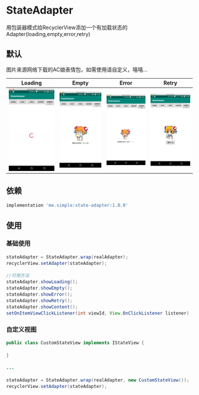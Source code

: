 # StateAdapter

用包装器模式给RecyclerView添加一个有加载状态的Adapter(loading,empty,error,retry)

## 默认

图片来源网络下载的AC娘表情包，如需使用请自定义，嘻嘻...

|  Loading  | Empty | Error | Retry |
|  :--:  | :--:  |  :--:  |  :--:  |
| ![](https://raw.githubusercontent.com/simplepeng/ImageRepo/master/preview_loading.png) | ![](https://raw.githubusercontent.com/simplepeng/ImageRepo/master/preview_empty.png) | ![](https://raw.githubusercontent.com/simplepeng/ImageRepo/master/preview_error.png) | ![](https://raw.githubusercontent.com/simplepeng/ImageRepo/master/preview_retry.png) |


## 依赖

```groovy
implementation 'me.simple:state-adapter:1.0.0'
```


## 使用

### 基础使用

```java
stateAdapter = StateAdapter.wrap(realAdapter);
recyclerView.setAdapter(stateAdapter);

//可用方法
stateAdapter.showLoading();
stateAdapter.showEmpty();
stateAdapter.showError();
stateAdapter.showRetry();
stateAdapter.showContent();
setOnItemViewClickListener(int viewId, View.OnClickListener listener)
```

### 自定义视图

```java
public class CustomStateView implements IStateView {
   
}

...
  
stateAdapter = StateAdapter.wrap(realAdapter, new CustomStateView());
recyclerView.setAdapter(stateAdapter);
```

